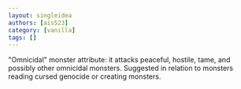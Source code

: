 ```yaml
---
layout: singleidea
authors: [ais523]
category: [vanilla]
tags: []
---
```

"Omnicidal" monster attribute: it attacks peaceful, hostile, tame, and possibly other omnicidal monsters. Suggested in relation to monsters reading cursed genocide or creating monsters.
